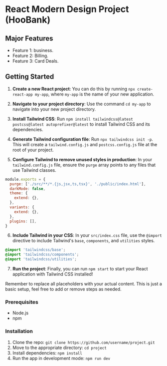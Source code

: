 # React Modern Design Project (HooBank)

## Major Features

- Feature 1: business.
- Feature 2: Billing.
- Feature 3: Card Deals.

## Getting Started

1. **Create a new React project**: You can do this by running `npx create-react-app my-app`, where `my-app` is the name of your new application.

2. **Navigate to your project directory**: Use the command `cd my-app` to navigate into your new project directory.

3. **Install Tailwind CSS**: Run `npm install tailwindcss@latest postcss@latest autoprefixer@latest` to install Tailwind CSS and its dependencies.

4. **Generate Tailwind configuration file**: Run `npx tailwindcss init -p`. This will create a `tailwind.config.js` and `postcss.config.js` file at the root of your project.

5. **Configure Tailwind to remove unused styles in production**: In your `tailwind.config.js` file, ensure the `purge` array points to any files that use Tailwind classes.

```javascript
module.exports = {
  purge: ['./src/**/*.{js,jsx,ts,tsx}', './public/index.html'],
  darkMode: false,
  theme: {
    extend: {},
  },
  variants: {
    extend: {},
  },
  plugins: [],
}
```

6. **Include Tailwind in your CSS**: In your `src/index.css` file, use the `@import` directive to include Tailwind's `base`, `components`, and `utilities` styles.

```css
@import 'tailwindcss/base';
@import 'tailwindcss/components';
@import 'tailwindcss/utilities';
```

7. **Run the project**: Finally, you can run `npm start` to start your React application with Tailwind CSS installed!

Remember to replace all placeholders with your actual content. This is just a basic setup, feel free to add or remove steps as needed.

### Prerequisites

- Node.js
- npm

### Installation

1. Clone the repo: `git clone https://github.com/username/project.git`
2. Move to the appropriate directory: `cd project`
3. Install dependencies: `npm install`
4. Run the app in development mode: `npm run dev`

